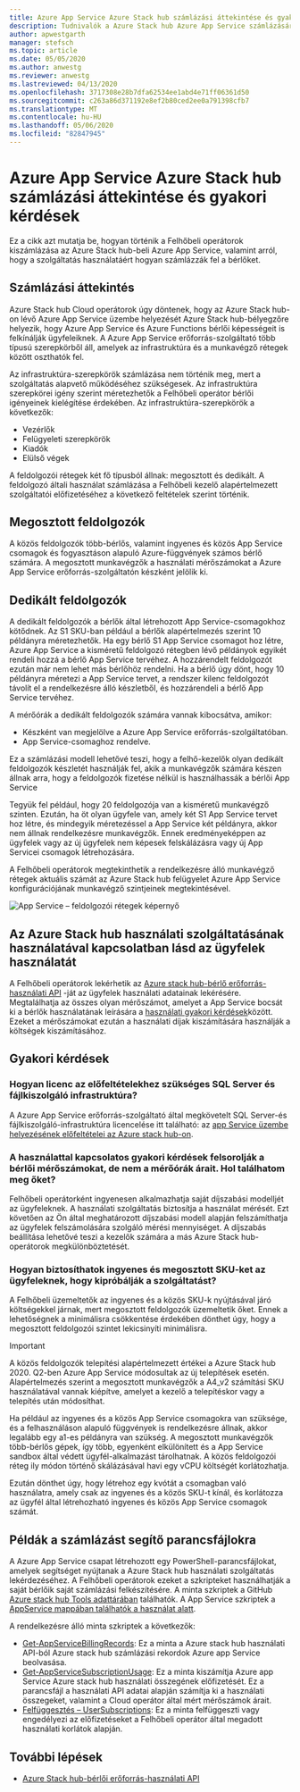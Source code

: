 ```yaml
---
title: Azure App Service Azure Stack hub számlázási áttekintése és gyakori kérdések
description: Tudnivalók a Azure Stack hub Azure App Service számlázásáról.
author: apwestgarth
manager: stefsch
ms.topic: article
ms.date: 05/05/2020
ms.author: anwestg
ms.reviewer: anwestg
ms.lastreviewed: 04/13/2020
ms.openlocfilehash: 3717308e28b7dfa62534ee1abd4e71ff06361d50
ms.sourcegitcommit: c263a86d371192e8ef2b80ced2ee0a791398cfb7
ms.translationtype: MT
ms.contentlocale: hu-HU
ms.lasthandoff: 05/06/2020
ms.locfileid: "82847945"
---
```

# <a name="azure-app-service-on-azure-stack-hub-billing-overview-and-faq"></a>Azure App Service Azure Stack hub számlázási áttekintése és gyakori kérdések

Ez a cikk azt mutatja be, hogyan történik a Felhőbeli operátorok kiszámlázása az Azure Stack hub-beli Azure App Service, valamint arról, hogy a szolgáltatás használatáért hogyan számlázzák fel a bérlőket.

## <a name="billing-overview"></a>Számlázási áttekintés

Azure Stack hub Cloud operátorok úgy döntenek, hogy az Azure Stack hub-on lévő Azure App Service üzembe helyezését Azure Stack hub-bélyegzőre helyezik, hogy Azure App Service és Azure Functions bérlői képességeit is felkínálják ügyfeleiknek. A Azure App Service erőforrás-szolgáltató több típusú szerepkörből áll, amelyek az infrastruktúra és a munkavégző rétegek között oszthatók fel.

Az infrastruktúra-szerepkörök számlázása nem történik meg, mert a szolgáltatás alapvető működéséhez szükségesek. Az infrastruktúra szerepkörei igény szerint méretezhetők a Felhőbeli operátor bérlői igényeinek kielégítése érdekében. Az infrastruktúra-szerepkörök a következők:

- Vezérlők
- Felügyeleti szerepkörök
- Kiadók
- Elülső végek

A feldolgozói rétegek két fő típusból állnak: megosztott és dedikált. A feldolgozó általi használat számlázása a Felhőbeli kezelő alapértelmezett szolgáltatói előfizetéséhez a következő feltételek szerint történik.

## <a name="shared-workers"></a>Megosztott feldolgozók

A közös feldolgozók több-bérlős, valamint ingyenes és közös App Service csomagok és fogyasztáson alapuló Azure-függvények számos bérlő számára. A megosztott munkavégzők a használati mérőszámokat a Azure App Service erőforrás-szolgáltatón készként jelölik ki.

## <a name="dedicated-workers"></a>Dedikált feldolgozók

A dedikált feldolgozók a bérlők által létrehozott App Service-csomagokhoz kötődnek. Az S1 SKU-ban például a bérlők alapértelmezés szerint 10 példányra méretezhetők. Ha egy bérlő S1 App Service csomagot hoz létre, Azure App Service a kisméretű feldolgozó rétegben lévő példányok egyikét rendeli hozzá a bérlő App Service tervéhez. A hozzárendelt feldolgozót ezután már nem lehet más bérlőhöz rendelni. Ha a bérlő úgy dönt, hogy 10 példányra méretezi a App Service tervet, a rendszer kilenc feldolgozót távolít el a rendelkezésre álló készletből, és hozzárendeli a bérlő App Service tervéhez.

A mérőórák a dedikált feldolgozók számára vannak kibocsátva, amikor:

- Készként van megjelölve a Azure App Service erőforrás-szolgáltatóban.
- App Service-csomaghoz rendelve.

Ez a számlázási modell lehetővé teszi, hogy a felhő-kezelők olyan dedikált feldolgozók készletét használják fel, akik a munkavégzők számára készen állnak arra, hogy a feldolgozók fizetése nélkül is használhassák a bérlői App Service

Tegyük fel például, hogy 20 feldolgozója van a kisméretű munkavégző szinten. Ezután, ha öt olyan ügyfele van, amely két S1 App Service tervet hoz létre, és mindegyik méretezéssel a App Service két példányra, akkor nem állnak rendelkezésre munkavégzők. Ennek eredményeképpen az ügyfelek vagy az új ügyfelek nem képesek felskálázásra vagy új App Servicei csomagok létrehozására.

A Felhőbeli operátorok megtekinthetik a rendelkezésre álló munkavégző rétegek aktuális számát az Azure Stack hub felügyelet Azure App Service konfigurációjának munkavégző szintjeinek megtekintésével.

![App Service – feldolgozói rétegek képernyő][1]

## <a name="see-customer-usage-by-using-the-azure-stack-hub-usage-service"></a>Az Azure Stack hub használati szolgáltatásának használatával kapcsolatban lásd az ügyfelek használatát

A Felhőbeli operátorok lekérhetik az [Azure stack hub-bérlő erőforrás-használati API](azure-stack-tenant-resource-usage-api.md) -ját az ügyfelek használati adatainak lekérésére. Megtalálhatja az összes olyan mérőszámot, amelyet a App Service bocsát ki a bérlők használatának leírására a [használati gyakori kérdések](azure-stack-usage-related-faq.md)között. Ezeket a mérőszámokat ezután a használati díjak kiszámítására használják a költségek kiszámításához.

## <a name="frequently-asked-questions"></a>Gyakori kérdések

### <a name="how-do-i-license-the-sql-server-and-file-server-infrastructure-required-in-the-prerequisites"></a>Hogyan licenc az előfeltételekhez szükséges SQL Server és fájlkiszolgáló infrastruktúra?

A Azure App Service erőforrás-szolgáltató által megkövetelt SQL Server-és fájlkiszolgáló-infrastruktúra licencelése itt található: az [app Service üzembe helyezésének előfeltételei az Azure stack hub-on](azure-stack-app-service-before-you-get-started.md#licensing-concerns-for-required-file-server-and-sql-server).

### <a name="the-usage-faq-lists-the-tenant-meters-but-not-the-prices-for-those-meters-where-can-i-find-them"></a>A használattal kapcsolatos gyakori kérdések felsorolják a bérlői mérőszámokat, de nem a mérőórák árait. Hol találhatom meg őket?

Felhőbeli operátorként ingyenesen alkalmazhatja saját díjszabási modelljét az ügyfeleknek. A használati szolgáltatás biztosítja a használat mérését. Ezt követően az Ön által meghatározott díjszabási modell alapján felszámíthatja az ügyfelek felszámolására szolgáló mérési mennyiséget. A díjszabás beállítása lehetővé teszi a kezelők számára a más Azure Stack hub-operátorok megkülönböztetését.

### <a name="as-a-csp-how-can-i-offer-free-and-shared-skus-for-customers-to-try-out-the-service"></a>Hogyan biztosíthatok ingyenes és megosztott SKU-ket az ügyfeleknek, hogy kipróbálják a szolgáltatást?

A Felhőbeli üzemeltetők az ingyenes és a közös SKU-k nyújtásával járó költségekkel járnak, mert megosztott feldolgozók üzemeltetik őket. Ennek a lehetőségnek a minimálisra csökkentése érdekében dönthet úgy, hogy a megosztott feldolgozói szintet lekicsinyíti minimálisra.

> [!IMPORTANT] 
> A közös feldolgozók telepítési alapértelmezett értékei a Azure Stack hub 2020. Q2-ben Azure App Service módosultak az új telepítések esetén.  Alapértelmezés szerint a megosztott munkavégzők a A4_v2 számítási SKU használatával vannak kiépítve, amelyet a kezelő a telepítéskor vagy a telepítés után módosíthat.

Ha például az ingyenes és a közös App Service csomagokra van szüksége, és a felhasználáson alapuló függvények is rendelkezésre állnak, akkor legalább egy a1-es példányra van szükség. A megosztott munkavégzők több-bérlős gépek, így több, egyenként elkülönített és a App Service sandbox által védett ügyfél-alkalmazást tárolhatnak. A közös feldolgozói réteg ily módon történő skálázásával havi egy vCPU költségét korlátozhatja.

Ezután dönthet úgy, hogy létrehoz egy kvótát a csomagban való használatra, amely csak az ingyenes és a közös SKU-t kínál, és korlátozza az ügyfél által létrehozható ingyenes és közös App Service csomagok számát.

## <a name="sample-scripts-to-assist-with-billing"></a>Példák a számlázást segítő parancsfájlokra

A Azure App Service csapat létrehozott egy PowerShell-parancsfájlokat, amelyek segítséget nyújtanak a Azure Stack hub használati szolgáltatás lekérdezéséhez. A Felhőbeli operátorok ezeket a szkripteket használhatják a saját bérlőik saját számlázási felkészítésére. A minta szkriptek a GitHub [Azure stack hub Tools adattárában](https://github.com/Azure/AzureStack-tools) találhatók. A App Service szkriptek a [AppService mappában találhatók a használat alatt](https://aka.ms/aa6zku8).

A rendelkezésre álló minta szkriptek a következők:

- [Get-AppServiceBillingRecords](https://aka.ms/aa6zku2): Ez a minta a Azure stack hub használati API-ból Azure stack hub számlázási rekordok Azure app Service beolvasása.
- [Get-AppServiceSubscriptionUsage](https://aka.ms/aa6zku6): Ez a minta kiszámítja Azure app Service Azure stack hub használati összegének előfizetését. Ez a parancsfájl a használati API adatai alapján számítja ki a használati összegeket, valamint a Cloud operátor által mért mérőszámok árait.
- [Felfüggesztés – UserSubscriptions](https://aka.ms/aa6zku7): Ez a minta felfüggeszti vagy engedélyezi az előfizetéseket a Felhőbeli operátor által megadott használati korlátok alapján.

## <a name="next-steps"></a>További lépések

- [Azure Stack hub-bérlői erőforrás-használati API](azure-stack-tenant-resource-usage-api.md)

<!--Image references-->
[1]: ./media/app-service-billing-faq/app-service-worker-tiers.png
